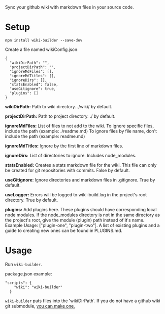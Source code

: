 Sync your github wiki with markdown
files in your source code.

# Setup

`npm install wiki-builder --save-dev`

Create a file named wikiConfig.json

```
{
  "wikiDirPath": "",
  "projectDirPath": "",
  "ignoreMdFiles": [],
  "ignoreMdTitles": [],
  "ignoreDirs": [],
  "statsEnabled": false,
  "useGitignore": true,
  "plugins": []
}
```

**wikiDirPath:** Path to wiki directory. ./wiki/ by default.

**projectDirPath:** Path to project directory. ./ by default.

**ignoreMdFiles:** List of files to not add to the wiki. 
To ignore specific files, include the path (example: ./readme.md) 
To ignore files by file name, don't include the path (example: readme.md)

**ignoreMdTitles:** Ignore by the first line of markdown files.

**ignoreDirs:** List of directories to ignore. Includes node_modules.

**statsEnabled:** Creates a stats markdown file for the wiki. This file can 
only be created for git repositories with commits. False by default.

**useGitignore:** Ignore directories and markdown files in 
.gitignore. True by default.

**useLogger:** Errors will be logged to wiki-build.log 
in the project's root directory. True by default.

**plugins:** Add plugins here. These plugins should have 
 corresponding local node modules. If the node_modules directory is not 
in the same directory as the project's root, give the module 
(plugin) path instead of it's name. Example Usage: ["plugin-one", "plugin-two"]. 
A list of existing plugins and a guide to creating new ones can 
be found in PLUGINS.md.

# Usage

Run `wiki-builder`. 

package.json example:
```
"scripts": {
    "wiki": "wiki-builder"
  }
```

`wiki-builder` puts files into the 'wikiDirPath'. If you do 
not have a github wiki git submodule, [you can make one.](https://brendancleary.com/2013/03/08/including-a-github-wiki-in-a-repository-as-a-submodule/)
